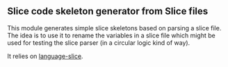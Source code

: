 ## Slice code skeleton generator from Slice files

This module generates simple slice skeletons based on parsing a slice file.
The idea is to use it to rename the variables in a slice file which might
be used for testing the slice parser (in a circular logic kind of way).

It relies on [language-slice](https://github.com/paulkoerbitz/language-slice).